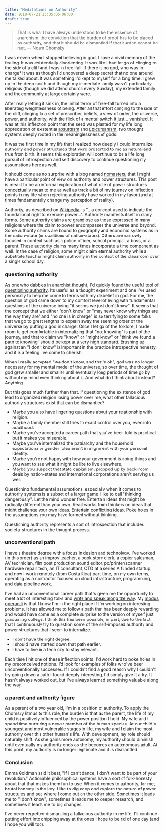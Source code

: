 ```yaml
---
title: "Meditations on Authority"
date: 2018-07-21T13:35:05-06:00
draft: true
---
```


> That is what I have always understood to be the essence of anarchism: the conviction that the burden of proof has to be placed on authority, and that it should be dismantled if that burden cannot be met. 
> -- Noam Chomsky

I was eleven when I stopped believing in god. I have a vivid memory of the feeling. It was existentially disorienting. It was like I had let go of clinging to the side of a cliff and I was in free-fall. If there is no god, who was in charge? It was as though I'd uncovered a deep secret that no one around me talked about. It was something I'd kept to myself for a long time. I grew up in the deep south and though my immediate family wasn't particularly religious (though we did attend church every Sunday), my extended family and the community at large certainly were.

After really letting it sink in, the initial terror of free-fall turned into a liberating weightlessness of being. After all that effort clinging to the side of the cliff, clinging to a set of prescribed beliefs, a view of order, the universe, power, and authority, with the flick of a mental switch it just... vanished. It was at this inflection point that the seed was planted for my life long appreciation of existential [absurdism](https://en.wikipedia.org/wiki/Absurdism) and [Epicureanism](https://en.wikipedia.org/wiki/Epicureanism), two thought systems deeply rooted in the meaninglessness of gods.

It was the first time in my life that I realized how deeply I could internalize authority and power structures that were presented to me as natural and true from birth. It seems this exploration will continue to be a life long pursuit of introspection and self discovery to continue questioning my assumptions here as well.

It should come as no surprise with a blog named [nomasters](https://en.wikipedia.org/wiki/No_gods%2C_no_masters), that I might have a particular point of view on authority and power structures. This post is meant to be an informal exploration of what role of power structures conceptually mean to me as well as track a bit of my journey on inflection points in my life when rejecting authority have worked in my favor (and at times fundamentally change my perception of reality).

Authority, as described on [Wikipedia](https://en.wikipedia.org/wiki/Authority), is "...a concept used to indicate the foundational right to exercise power...". Authority manifests itself in many forms. Some authority claims are grandiose as those expressed in many religions where the claim to power encompasses the universe and beyond. Some authority claims are bound to geography and economic systems as in the nation-state (or coalitions of nation-states). Others are narrowly focused in context such as a police officer, school principal, a boss, or a parent. These authority claims many times incorporate a time component as well. In the case of religion, some might claim eternal authority while a substitute teacher might claim authority in the context of the classroom over a single school day.

### questioning authority

As one who dabbles in anarchist thought, I'd quickly found the useful tool of [questioning authority](https://en.wikipedia.org/wiki/Question_authority). Its useful as a thought experiment and one I've used personally to help me come to terms with my disbelief in god. For me, the question of god came down to my comfort level of living with fundamental questions of the universe being "it seems we just don't know". It seems that the concept that we either "don't know" or "may never know why things are the way they are" and "no one is in charge" is so terrifying to some folks that we go to great lengths to explain away the seeming order of the universe by putting a god in charge. Once I let go of the folklore, I made room to get comfortable in internalizing that "not knowing" is part of the journey, and that to claim we "know" or "might know" or "think we found a path to knowing" should be kept at a very high standard. Brushing up against an "I don't know" is important in the practice introspective honesty, and it is a feeling I've come to cherish. 

When I really accepted "we don't know, and that's ok", god was no longer necessary for my mental model of the universe, so over time, the thought of god grew smaller and smaller until eventually long periods of time go by without my mind even thinking about it. And what do I think about instead? Anything.

But this goes much further than that. If questioning the existence of god lead to organized religion losing power over me, what other fallacious authority structures exist that can be dismantled?

- Maybe you also have lingering questions about your relationship with religion.
- Maybe a family member still tries to exact control over you, even into adulthood.
- Maybe you've accepted a career path that you've been told is practical but it makes you miserable.
- Maybe you've internalized the patriarchy and the household expectations or gender roles aren't in alignment with your personal identity.
- Maybe you're not happy with how your government is doing things and you want to see what it might be like to live elsewhere.
- Maybe you suspect that state capitalism, propped up by back-room deals by nation-states and international corporations aren't serving us well.

Questioning fundamental assumptions, especially when it comes to authority systems is a subset of a larger game I like to call "thinking dangerously". Let the mind wonder free. Entertain ideas that might be radically different than your own. Read works from thinkers on ideas that might challenge your own ideas. Entertain conflicting ideas. Poke holes in the assumptions you may have formed without thinking.

Questioning authority represents a sort of introspection that includes societal structures in the thought process.

### unconventional path

I have a theatre degree with a focus in design and technology. I've worked (in this order) as an improv teacher, a book store clerk, a copier salesman, AV technician, film post production sound editor, pc/printer/scanner hardware repair tech, an IT consultant, CTO at a series A funded startup, and now I work remotely (from Costa Rica) part-time, on my own terms, operating as a contractor focused on cloud infrastructure, programming, and data pipeline work.

I've had an unconventional career path that's given me the opportunity to meet a lot of interesting folks and [write and speak along the way](https://n.2p5.xyz/writing-speaking-and-press.html). My [modus operandi](https://en.wikipedia.org/wiki/Modus_operandi) is that I know I'm in the right place if I'm working on interesting problems. It has allowed me to follow a path that has been deeply rewarding and would have come as a complete surprise to the version of myself just graduating college. I think this has been possible, in part, due to the fact that I continuously try to question some of the self-imposed authority and power structures that I seem to internalize.

- I don't have the right degree.
- I should have started down that path earlier.
- I have to live in a tech city to stay relevant.

Each time I hit one of these inflection points, I'd work hard to poke holes in my preconceived notions. I'd look for examples of folks who've been unconventionally successes. If I couldn't find a good reason why I couldn't try going down a path I found deeply interesting, I'd simply give it a try. It hasn't always worked out, but I've always learned something valuable along the way.

### a parent and authority figure

As a parent of a two year old, I'm in a position of authority. To apply the Chomsky litmus to this role, the burden is that as the parent, the life of my child is positively influenced by the power position I hold. My wife and I spend time nurturing a newer member of the human species. At our child's youngest and most vulnerable stages in life, my wife and I claim the most authority over this other human's life. With development, my role should naturally shift. As she gains more autonomy, my authority should diminish until eventually my authority ends as she becomes an autonomous adult. At this point, my authority is no longer legitimate and it is dismantled. 

### Conclusion

Emma Goldman said it best, "If I can't dance, I don't want to be part of your revolution." Actionable philosophical systems have a sort of folk-honesty about that that makes them fun to use. When it comes to authority, for me, brutal honesty is the key. I like to dig deep and explore the nature of power structures and see where I come out on the other side. Sometimes it leads me to "I don't know", sometimes it leads me to deeper research, and sometimes it leads me to big changes.

I've never regretted dismantling a fallacious authority in my life. I'll continue putting effort into chipping away at the ones I hope to be rid of one day (and I hope you will too).
